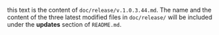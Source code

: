 this text is the content of `doc/release/v.1.0.3.44.md`. The name and the content of the three latest modified files in `doc/release/` will be included under the **updates** section of `README.md`.
